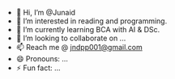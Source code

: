 - 👋 Hi, I’m @Junaid
- 👀 I’m interested in reading and programming.
- 🌱 I’m currently learning BCA with AI & DSc.
- 💞️ I’m looking to collaborate on ...
- 📫 Reach me @ jndpp001@gmail.com
- 😄 Pronouns: ...
- ⚡ Fun fact: ...

<!---
JnD001/JnD001 is a ✨ special ✨ repository because its `README.md` (this file) appears on your GitHub profile.
You can click the Preview link to take a look at your changes.
--->
